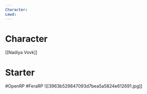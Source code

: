 ```yaml
---
Character: 
Lewd: 
---
```

# Character
[[Nadiya Vovk]]

# Starter


#OpenRP #FeraRP
![[3963b529847093d7bea5a5824e612691.jpg]]